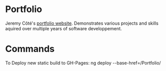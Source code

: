 # Portfolio

Jeremy Côté's [portfolio website](https://jeremycote.github.io/Portfolio). Demonstrates various projects and skills aquired over multiple years of software developpement.

# Commands
To Deploy new static build to GH-Pages: ng deploy --base-href=/Portfolio/              
